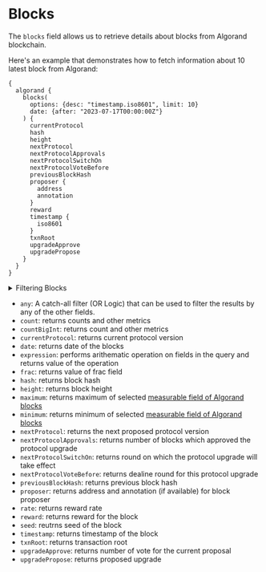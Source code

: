 # Blocks

The `blocks` field allows us to retrieve details about blocks from Algorand blockchain.

Here's an example that demonstrates how to fetch information about 10 latest block from Algorand:

```
{
  algorand {
    blocks(
      options: {desc: "timestamp.iso8601", limit: 10}
      date: {after: "2023-07-17T00:00:00Z"}
    ) {
      currentProtocol
      hash
      height
      nextProtocol
      nextProtocolApprovals
      nextProtocolSwitchOn
      nextProtocolVoteBefore
      previousBlockHash
      proposer {
        address
        annotation
      }
      reward
      timestamp {
        iso8601
      }
      txnRoot
      upgradeApprove
      upgradePropose
    }
  }
}
```

<details>
<summary>Filtering Blocks</summary>

Blocks can be filtered using the following arguments:

- `any`: A catch-all filter (OR Logic) that can be used to filter the results by any of the other fields.
- `blockHash`: Filter by block hash
- `blockReward`: Filter by block reward
- `currentProtocol`: Filter by current protocol of the block
- `date`: Filter by date on which block is produced
- `height`: Filter by height of the block
- `nextProtocol`: Filter by next protocol of the block
- `options`: Filter returned data by ordering, limiting, and constraining it.
- `proposer`: Filter by address block proposer or list
- `time`: Filter by selecting the date in a range, list or just date

</details>

- `any`: A catch-all filter (OR Logic) that can be used to filter the results by any of the other fields.
- `count`: returns counts and other metrics
- `countBigInt`: returns count and other metrics 
- `currentProtocol`: returns current protocol version
- `date`: returns date of the blocks
- `expression`: performs arithematic operation on fields in the query and returns value of the operation
- `frac`: returns value of frac field
- `hash`: returns block hash
- `height`: returns block height
- `maximum`: returns maximum of selected [measurable field of Algorand blocks](/v1/docs/graphql-reference/enums/algorand-blocks-measureable)
- `minimum`: returns minimum of selected [measurable field of Algorand blocks](/v1/docs/graphql-reference/enums/algorand-blocks-measureable)
- `nextProtocol`: returns the next proposed protocol version
- `nextProtocolApprovals`: returns number of blocks which approved the protocol upgrade
- `nextProtocolSwitchOn`: returns round on which the protocol upgrade will take effect
- `nextProtocolVoteBefore`: returns dealine round for this protocol upgrade
- `previousBlockHash`: returns previous block hash
- `proposer`: returns address and annotation (if available) for block proposer 
- `rate`: returns reward rate
- `reward`: returns reward for the block
- `seed`: reutrns seed of the block
- `timestamp`: returns timestamp of the block
- `txnRoot`: returns transaction root
- `upgradeApprove`: returns number of vote for the current proposal
- `upgradePropose`: returns proposed upgrade